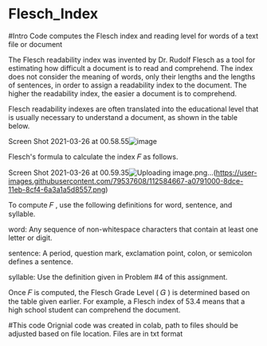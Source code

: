 # Flesch_Index
#Intro
Code computes the Flesch index and reading level for words of a text file or document

The Flesch readability index was invented by Dr. Rudolf Flesch as a tool for estimating how difficult a document is to read and comprehend. The index does not consider the meaning of words, only their lengths and the lengths of sentences, in order to assign a readability index to the document. The higher the readability index, the easier a document is to comprehend.

Flesch readability indexes are often translated into the educational level that is usually necessary to understand a document, as shown in the table below.

Screen Shot 2021-03-26 at 00.58.55![image](https://user-images.githubusercontent.com/79537608/112584797-ee8e1380-8dce-11eb-8593-5593bdc4285d.png)

Flesch's formula to calculate the index  𝐹  as follows.

Screen Shot 2021-03-26 at 00.59.35![Uploading image.png…]()(https://user-images.githubusercontent.com/79537608/112584667-a0791000-8dce-11eb-8cf4-6a3a1a5d8557.png)

To compute  𝐹 , use the following definitions for word, sentence, and syllable.

word: Any sequence of non-whitespace characters that contain at least one letter or digit.

sentence: A period, question mark, exclamation point, colon, or semicolon defines a sentence.

syllable: Use the definition given in Problem #4 of this assignment.

Once  𝐹  is computed, the Flesch Grade Level ( 𝐺 ) is determined based on the table given earlier. For example, a Flesch index of 53.4 means that a high school student can comprehend the document.

#This code
Orignial code was created in colab, path to files should be adjusted based on file location.
Files are in txt format

